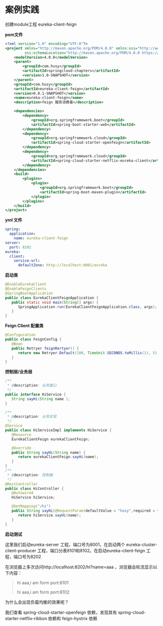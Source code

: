 # 案例实践

创建module工程 eureka-client-feign

**pom文件**

```xml
<?xml version="1.0" encoding="UTF-8"?>
<project xmlns="http://maven.apache.org/POM/4.0.0" xmlns:xsi="http://www.w3.org/2001/XMLSchema-instance"
         xsi:schemaLocation="http://maven.apache.org/POM/4.0.0 https://maven.apache.org/xsd/maven-4.0.0.xsd">
    <modelVersion>4.0.0</modelVersion>
    <parent>
        <groupId>com.husy</groupId>
        <artifactId>springcloud-chapters</artifactId>
        <version>1.0-SNAPSHOT</version>
    </parent>
    <groupId>com.husy</groupId>
    <artifactId>eureka-client-feign</artifactId>
    <version>0.0.1-SNAPSHOT</version>
    <name>eureka-client-feign</name>
    <description>feign 服务消费者</description>

    <dependencies>
        <dependency>
            <groupId>org.springframework.boot</groupId>
            <artifactId>spring-boot-starter-web</artifactId>
        </dependency>
        <dependency>
            <groupId>org.springframework.cloud</groupId>
            <artifactId>spring-cloud-starter-openfeign</artifactId>
        </dependency>
        <dependency>
            <groupId>org.springframework.cloud</groupId>
            <artifactId>spring-cloud-starter-netflix-eureka-client</artifactId>
        </dependency>
    </dependencies>
    <build>
        <plugins>
            <plugin>
                <groupId>org.springframework.boot</groupId>
                <artifactId>spring-boot-maven-plugin</artifactId>
            </plugin>
        </plugins>
    </build>
</project>
```

**yml 文件**

```yml
spring:
  application:
    name: eureka-client-feign
server:
  port: 8202
eureka:
  client:
    service-url:
      defaultZone: http://localhost:8001/eureka
```

**启动类**

```java
@EnableEurekaClient
@EnableFeignClients
@SpringBootApplication
public class EurekaClientFeignApplication {
   public static void main(String[] args) {
      SpringApplication.run(EurekaClientFeignApplication.class, args);
   }
}
```

**Feign Client 配置类**

```java
@Configuration
public class FeignConfig {
   @Bean
   public Retryer feignRertyer() {
      return new Retryer.Default(100, TimeUnit.SECONDS.toMillis(1), 5);
   }
}
```

**控制层/业务层**

```java
/**
 * @description: 业务接口
 */
public interface HiService {
   String sayHi(String name );
}

/**
 * @description: 业务实现
 */
@Service
public class HiServiceImpl implements HiService {
   @Resource
   EurekaClientFeign eurekaClientFeign;

   @Override
   public String sayHi(String name) {
      return eurekaClientFeign.sayHi(name);
   }
}
/**
 * @description: 控制器
 */
@RestController
public class HiController {
   @Autowired
   HiService hiService;

   @GetMapping("/hi")
   public String sayHi(@RequestParam(defaultValue = "husy",required = false)String name ){
      return hiService.sayHi(name);
   }
}
```

**启动测试**

这里我们启动eureka-server 工程，端口号为8001，在启动两个 eureka-cluster-client-producer 工程，端口分表8101和8102。在启动eureka-client-feign 工程，端口号为8202 

在浏览器上多次访问http://localhost:8202/hi?name=aaa ，浏览器会轮流显示以下内容：

>   hi aaa,i am form port:8101 
>
>   hi aaa,i am form port:8102



为什么会出现负载均衡的效果呢？

我们查看 spring-cloud-starter-openfeign 依赖，发现其有 spring-cloud-starter-netflix-ribbon 依赖和 feign-hystrix 依赖